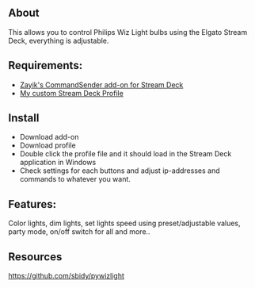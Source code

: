 ## About
This allows you to control Philips Wiz Light bulbs using the Elgato Stream Deck, everything is adjustable.

## Requirements:

- [Zayik's CommandSender add-on for Stream Deck](https://github.com/Zayik/CommandSender/releases/tag/v1.1.0)
- [My custom Stream Deck Profile](https://github.com/darkelement1987/WizDeck/raw/main/Wiz%20Light%20Control.streamDeckProfile)

## Install

- Download add-on
- Download profile
- Double click the profile file and it should load in the Stream Deck application in Windows
- Check settings for each buttons and adjust ip-addresses and commands to whatever you want.

## Features:

Color lights, dim lights, set lights speed using preset/adjustable values, party mode, on/off switch for all and more..

## Resources

https://github.com/sbidy/pywizlight
